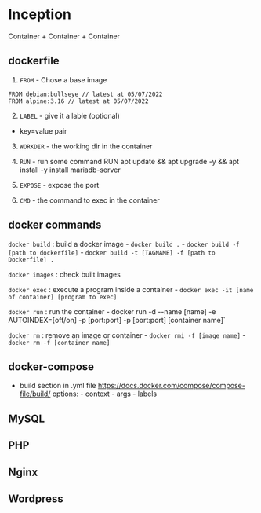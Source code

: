 # Inception

Container + Container + Container

## dockerfile

1. `FROM` - Chose a base image
```
FROM debian:bullseye // latest at 05/07/2022
FROM alpine:3.16 // latest at 05/07/2022
```

2. `LABEL` - give it a lable (optional)
- key=value pair

3. `WORKDIR` - the working dir in the container

4. `RUN` - run some command
RUN apt update && apt upgrade -y && apt install -y install mariadb-server

5. `EXPOSE` - expose the port

6. `CMD` - the command to exec in the container


## docker commands
`docker build` : build a docker image
	- `docker build .`
	- `docker build -f [path to dockerfile]`
	- `docker build -t [TAGNAME] -f [path to Dockerfile] .`

`docker images` : check built images

`docker exec` : execute a program inside a container
	- `docker exec -it [name of container] [program to exec]`

`docker run` : run the container
	- docker run -d --name [name] -e AUTOINDEX=[off/on] -p [port:port] -p [port:port] [container name]`

`docker rm` : remove an image or container
	- `docker rmi -f [image name]`
	- `docker rm -f [container name]`

## docker-compose

- build section in .yml file
	https://docs.docker.com/compose/compose-file/build/
	options:
		- context
		- args
		- labels

## MySQL

## PHP

## Nginx

## Wordpress



